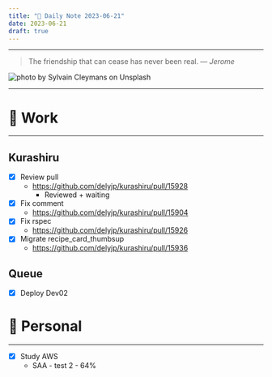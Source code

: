 ```yaml
---
title: "🌱 Daily Note 2023-06-21"
date: 2023-06-21
draft: true
---
```



---

> The friendship that can cease has never been real.
> — <cite>Jerome</cite>

![photo by Sylvain Cleymans on Unsplash](https://images.unsplash.com/flagged/photo-1552686234-8e47d5602508?crop=entropy&cs=srgb&fm=jpg&ixid=M3wzNjM5Nzd8MHwxfHJhbmRvbXx8fHx8fHx8fDE2ODczMTQ4MzZ8&ixlib=rb-4.0.3&q=85&w=500&h=500)

---

# 💼 Work
---
## Kurashiru
- [x] Review pull
	- https://github.com/delyjp/kurashiru/pull/15928
		- Reviewed + waiting 
- [x] Fix comment
	- https://github.com/delyjp/kurashiru/pull/15904
- [x] Fix rspec
	- https://github.com/delyjp/kurashiru/pull/15926
- [x] Migrate recipe_card_thumbsup
	- https://github.com/delyjp/kurashiru/pull/15936

## Queue
- [x] Deploy Dev02


# 🌱 Personal
---
- [x] Study AWS
	-  SAA - test 2 - 64%